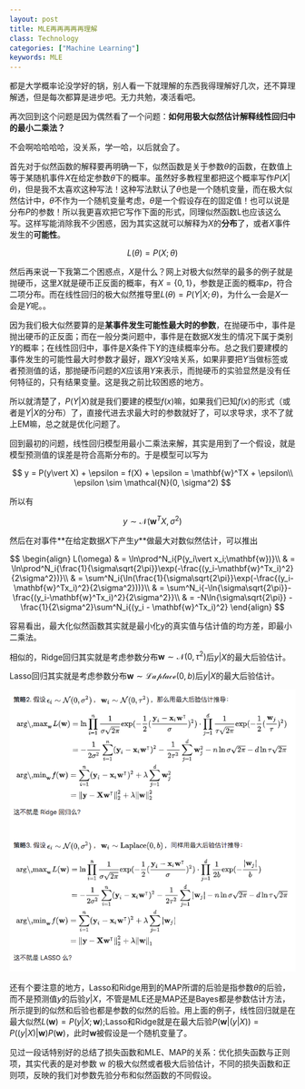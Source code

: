 ```yaml
---
layout: post
title: MLE再再再再再理解
class: Technology
categories: ["Machine Learning"]
keywords: MLE
---
```


都是大学概率论没学好的锅，别人看一下就理解的东西我得理解好几次，还不算理解透，但是每次都算是进步吧。无力共勉，凑活看吧。

再次回到这个问题是因为偶然看了一个问题：**如何用极大似然估计解释线性回归中的最小二乘法？**

不会啊哈哈哈哈，没关系，学一哈，以后就会了。

首先对于似然函数的解释要再明确一下，似然函数是关于参数$\theta$的函数，在数值上等于某随机事件$X$在给定参数$\theta$下的概率。虽然好多教程里都把这个概率写作$P(X\vert \theta)$，但是我不太喜欢这种写法！这种写法默认了$\theta$也是一个随机变量，而在极大似然估计中，$\theta$不作为一个随机变量考虑，$\theta$是一个假设存在的固定值！也可以说是分布$P$的参数！所以我更喜欢把它写作下面的形式，同理似然函数L也应该这么写。这样写能消除我不少困惑，因为其实这就可以解释为$X$的**分布**了，或者$X$事件发生的**可能性**。

$$
L(\theta)=P(X;\theta)
$$

然后再来说一下我第二个困惑点，$X$是什么？网上对极大似然举的最多的例子就是抛硬币，这里$X$就是硬币正反面的概率，有$X=\{0,1\}$，参数是正面的概率$p$，符合二项分布。而在线性回归的极大似然推导里$L(\theta)=P(Y\vert X;\theta)$，为什么一会是$X$一会是$Y$呢。。

因为我们极大似然要算的是**某事件发生可能性最大时的参数**，在抛硬币中，事件是抛出硬币的正反面；而在一般分类问题中，事件是在数据$X$发生的情况下属于类别$Y$的概率；在线性回归中，事件是$X$条件下$Y$的连续概率分布。总之我们要建模的事件发生的可能性最大时参数才最好，跟$XY$没啥关系，如果非要把$Y$当做标签或者预测值的话，那抛硬币问题的$X$应该用$Y$来表示，而抛硬币的实验显然是没有任何特征的，只有结果变量。这是我之前比较困惑的地方。

所以就清楚了，$P(Y\vert X)$就是我们要建的模型$f(x)$嘛，如果我们已知$f(x)$的形式（或者是$Y\vert X$的分布）了，直接代进去求最大时的参数就好了，可以求导求，求不了就上EM嘛，总之就是优化问题了。

回到最初的问题，线性回归模型用最小二乘法来解，其实是用到了一个假设，就是模型预测值的误差是符合高斯分布的。于是模型可以写为

$$
y = P(y\vert X) + \epsilon = f(X) + \epsilon = \mathbf{w}^TX + \epsilon\\
\epsilon \sim \mathcal{N}(0, \sigma^2)
$$

所以有

$$
y \sim \mathcal{N}(\mathbf{w}^TX, \sigma^2)
$$

然后在对事件**在给定数据$X$下产生$y$**做最大对数似然估计，可以推出

$$
\begin{align}
L(\omega) & = \ln\prod^N_i{P(y_i\vert x_i;\mathbf{w})}\\
& = \ln\prod^N_i{\frac{1}{\sigma\sqrt{2\pi}}\exp(-\frac{(y_i-\mathbf{w}^Tx_i)^2}{2\sigma^2})}\\
& = \sum^N_i{\ln(\frac{1}{\sigma\sqrt{2\pi}}\exp(-\frac{(y_i-\mathbf{w}^Tx_i)^2}{2\sigma^2}))}\\
& = \sum^N_i{-\ln{\sigma\sqrt{2\pi}}-\frac{(y_i-\mathbf{w}^Tx_i)^2}{2\sigma^2}}\\
& = -N\ln{\sigma\sqrt{2\pi}} - \frac{1}{2\sigma^2}\sum^N_i{(y_i - \mathbf{w}^Tx_i)^2}
\end{align}
$$

容易看出，最大化似然函数其实就是最小化y的真实值与估计值的均方差，即最小二乘法。

相似的，Ridge回归其实就是考虑参数分布$\mathbf{w} \sim \mathcal{N}(0, \tau^2)$后$y\vert X$的最大后验估计。

Lasso回归其实就是考虑参数分布$\mathbf{w} \sim \mathcal{Laplace}(0, b)$后$y\vert X$的最大后验估计。

<center><img src="\images\blog\ridge_and_laplace.png"></center>

还有个要注意的地方，Lasso和Ridge用到的MAP所谓的后验是指参数$\theta$的后验，而不是预测值$y$的后验$y\vert X$，不管是MLE还是MAP还是Bayes都是参数估计方法，所示提到的似然和后验也都是参数的似然的后验。用上面的例子，线性回归就是在最大似然$L(\mathbf{w})=P(y\vert X;\mathbf{w})$;Lasso和Ridge就是在最大后验$P(\mathbf{w}\vert (y\vert X))=P((y\vert X)\vert \mathbf{w})P(\mathbf{w})$，此时$\mathbf{w}$被假设是一个随机变量了。

见过一段话特别好的总结了损失函数和MLE、MAP的关系：优化损失函数与正则项，其实代表的是对参数 w 的极大似然或者极大后验估计，不同的损失函数和正则项，反映的我们对参数先验分布和似然函数的不同假设。
